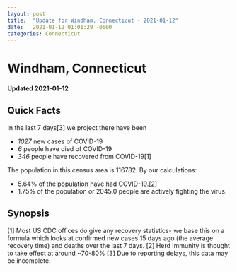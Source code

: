 ```yaml
---
layout: post
title:  "Update for Windham, Connecticut - 2021-01-12"
date:   2021-01-12 01:01:29 -0600
categories: Connecticut
---
```


# Windham, Connecticut
#### Updated 2021-01-12

## Quick Facts

In the last 7 days[3] we project there have been
- *1027* new cases of COVID-19
- *6* people have died of COVID-19
- *346* people have recovered from COVID-19[1]

The population in this census area is 116782. By our calculations:
- 5.64% of the population have had COVID-19.[2]
- 1.75% of the population or 2045.0 people are actively fighting the virus.

## Synopsis




[1] Most US CDC offices do give any recovery statistics- we base this on a formula which looks at confirmed new cases
15 days ago (the average recovery time) and deaths over the last 7 days.
[2] Herd Immunity is thought to take effect at around ~70-80%
[3] Due to reporting delays, this data may be incomplete. 
    